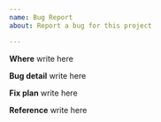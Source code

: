 ```yaml
---
name: Bug Report
about: Report a bug for this project

---
```


**Where**
write here

**Bug detail**
write here

**Fix plan**
write here

**Reference**
write here

